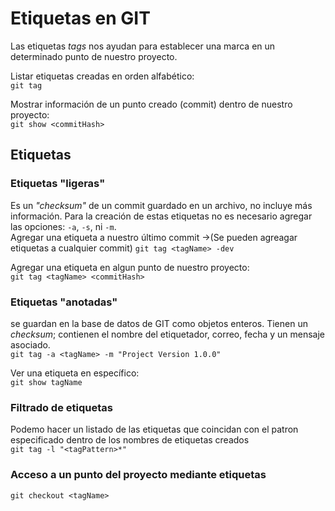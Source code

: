 # Etiquetas en GIT  

Las etiquetas *tags* nos ayudan para establecer una marca en un determinado punto de nuestro proyecto.  

Listar etiquetas creadas en orden alfabético:  
`git tag`

Mostrar información de un punto creado (commit) dentro de nuestro proyecto:  
`git show <commitHash>`

## Etiquetas  

### Etiquetas "ligeras"  
Es un *"checksum"* de un commit guardado en un archivo, no incluye más información. Para la creación de estas etiquetas no es necesario agregar las opciones: `-a`, `-s`, ni `-m`.  
Agregar una etiqueta a nuestro último commit ->(Se pueden agreagar etiquetas a cualquier commit)
`git tag <tagName> -dev`

Agregar una etiqueta en algun punto de nuestro proyecto:  
`git tag <tagName> <commitHash>`

### Etiquetas "anotadas"  
se guardan en la base de datos de GIT como objetos enteros. Tienen un *checksum*; contienen el nombre del etiquetador, correo, fecha y un mensaje asociado.  
`git tag -a <tagName> -m "Project Version 1.0.0"`

Ver una etiqueta en específico:  
`git show tagName`  

### Filtrado de etiquetas  
Podemo hacer un listado de las etiquetas que coincidan con el patron especificado dentro de los nombres de etiquetas creados  
`git tag -l "<tagPattern>*"`

### Acceso a un punto del proyecto mediante etiquetas  
`git checkout <tagName>`